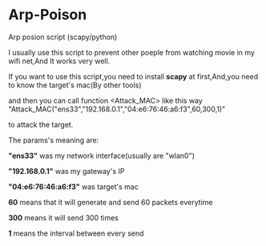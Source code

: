 # Arp-Poison
Arp posion script (scapy/python)

I usually use this script to prevent other poeple from watching movie in my wifi net,And It works very well. 

If you want to use this script,you need to install **scapy** at first,And,you need to know the target's mac(By other tools)

and then you can call function <Attack_MAC> like this way "Attack_MAC("ens33","192.168.0.1","04:e6:76:46:a6:f3",60,300,1)"

to attack the target.

The params's meaning are:

**"ens33"** was my network interface(usually are "wlan0")

**"192.168.0.1"** was my gateway's IP

**"04:e6:76:46:a6:f3"** was target's mac

**60** means that it will generate and send 60 packets everytime

**300** means it will send 300 times

**1** means the interval between every send

